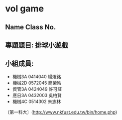 # vol game

## Name Class No.

## 專題題目: 排球小遊戲

## 小組成員:
 * 機械3A     0414040   楊燿銘
 * 機械2D     0572045   簡榮皓
 * 資管3A     0424049   許可証
 * 應日3A     0432003   吳柏賢
 * 機械4C     0514302   朱志林
 
 〔第一科大〕(http://www.nkfust.edu.tw/bin/home.php)
